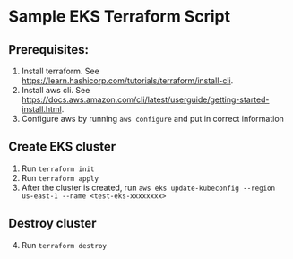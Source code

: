 # Sample EKS Terraform Script

## Prerequisites:
  1. Install terraform. See https://learn.hashicorp.com/tutorials/terraform/install-cli.
  2. Install aws cli. See https://docs.aws.amazon.com/cli/latest/userguide/getting-started-install.html.
  3. Configure aws by running `aws configure` and put in correct information

## Create EKS cluster
  1. Run `terraform init`
  2. Run `terraform apply`
  3. After the cluster is created, run `aws eks update-kubeconfig --region us-east-1 --name <test-eks-xxxxxxxx>`

## Destroy cluster
  4. Run `terraform destroy`
